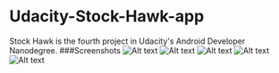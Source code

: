 # Udacity-Stock-Hawk-app
Stock Hawk is the fourth project in Udacity's Android Developer Nanodegree.
###Screenshots
![Alt text](https://cloud.githubusercontent.com/assets/11967184/21485714/f9b30994-cb5b-11e6-9750-9b43e86f7d88.png)
![Alt text](https://cloud.githubusercontent.com/assets/11967184/21485716/fc971fa6-cb5b-11e6-8262-4b2ba98f604c.png)
![Alt text](https://cloud.githubusercontent.com/assets/11967184/21485717/04a0e650-cb5c-11e6-9cbb-80429cf5b2d6.png)
![Alt text](https://cloud.githubusercontent.com/assets/11967184/21485720/085f1b7c-cb5c-11e6-80a3-d8690d43414b.png)
![Alt text](https://cloud.githubusercontent.com/assets/11967184/21485722/0b96dd0c-cb5c-11e6-953e-fc7a01fa4454.png)
